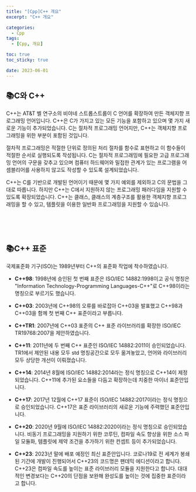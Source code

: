 ```yaml
---
title: "[Cpp]C++ 개요"
excerpt: "C++ 개요"

categories:
  - Cpp
tags:
  - [Cpp, 개요]

toc: true
toc_sticky: true

date: 2023-06-01
---
```


## 📚C와 C++
C++는  AT&T 벨 연구소의 비야네 스트롭스트룹이 C 언어를 확장하여 만든 객체지향 프로그래밍 언어입니다. C++은 C가 가지고 있는 모든 기능을 포함하고 있으며 몇 가지 새로운 기능이 추가되었습니다. C는 절차적 프로그래밍 언어지만, C++는 객체지향 프로그래밍을 위한 부분이 포함된 것입니다.

절차적 프로그래밍은 적절한 단위로 정의된 처리 절차를 함수로 표현하고 이 함수들이 적절한 순서로 실행되도록 작성됩니다. C는 절차적 프로그래밍에 필요한 고급 프로그래밍 언어의 구문을 갖추고 있으며 컴퓨터 하드웨어와 밀접한 관계가 있는 프로그램을 어셈블리어를 사용하지 않고도 작성할 수 있도록 설계되었습니다.

C++는 C를 기반으로 개발된 언어이기 때문에 몇 가지 예외를 제외하고 C의 문법을 그대로 따릅니다. 하지만 C++는 C에서 지원하지 않는 프로그래밍 패러다임을 지원할 수 있도록 확장되었습니다. C++는 클래스, 클래스의 계층구조를 활용한 객체지향 프로그래밍을 할 수 있고, 템플릿을 이용한 일반화 프로그래밍을 지원할 수 있습니다.

<br><br><br>

## 📚C++ 표준
국제표준화 기구(ISO)는 1989년부터 C++의 표준화 작업에 착수하였습니다.

* **C++98**: 1998년에 승인된 첫 번째 표준은 ISO/IEC 14882:1998이고 공식 명칭은 "Information Technology-Programming Languages-C++"로 C++98이라는 명칭으로 부르기도 했습니다.

* **C++03**: 2003년에 C++98의 오류를 바로잡아 C++03을 발표했고 C++98과 C++03을 함께 첫 번째 C++ 표준이라고 부릅니다.

* **C++TR1**: 2007년에 C++03 표준의 C++ 표준 라이브러리를 확장한 ISO/IEC TR19768:2007을 제안하였습니다.

* **C++11**: 2011년에 두 번째 C++ 표준인 ISO/IEC 14882:2011이 승인되었습니다. TR1에서 제안된 내용 모두 std 명칭공간으로 모두 옮겨놓았고, 언어와 라이브러리 모두 상당한 개선이 이뤄졌습니다.

* **C++14**: 2014년 8월에 ISO/IEC 14882:2014라는 정식 명칭으로 C++14이 제정되었습니다. C++11에 추가된 요소들을 다듬고 확장하는데 치중한 마이너 표준안입니다.

* **C++17**: 2017년 12월에 C++17 표준이 ISO/IEC 14882:2017이라는 정식 명칭으로 승인되었습니다. C++17은 표준 라이브러리의 새로운 기능에 주력했던 표준안입니다.

* **C++20**: 2020년 9월에 ISO/IEC 14882:2020이라는 정식 명칭으로 승인되었습니다. 비동기 프로그래밍을 지원하기 위한 코루틴, 컴파일 속도 향상을 위한 소스 파일 모듈화, 템플릿에 제약 조건을 추가하기 위한 컨셉트 등이 추가되었습니다.

* **C++23**: 2023년 말에 배포 예정인 최신 표준안입니다. 코로나19로 전 세계가 봉쇄된 기간에 개발이 진행되어서 C++23의 코드명은 팬데믹 에디션이라고 합니다. C++23은 컴파일 속도를 높이는 표준 라이브러리 모듈을 지원한다고 합니다. 대대적인 변경보다는 C++20의 단점을 보완해 완성도를 높이는 것에 집중한 표준이라고 합니다.

<br><br>